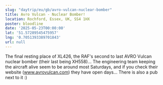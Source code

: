 ```yaml
---
slug: "daytrip/eu/gb/avro-vulcan-nuclear-bomber"
title: Avro Vulcan - Nuclear Bomber!
location: Rochford, Essex, UK, SS4 1HX
poster: bloodline
date: '2025-05-23T00:00:00'
lat: '51.57289545475957'
lng: '0.7051393389701843'
url: null
---
```


The final resting place of XL426, the RAF's second to last AVRO Vulcan nuclear bomber (their last being XH558)... The engineering team keeping the aircraft alive seem to be around most Saturdays, and if you check their website (www.avrovulcan.com) they have open days... There is also a pub next to it :)
